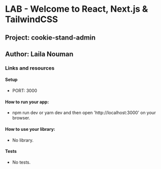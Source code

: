 # LAB - Welcome to React, Next.js & TailwindCSS
## Project: cookie-stand-admin
## Author: Laila Nouman
### Links and resources
#### Setup
- PORT: 3000

#### How to run your app:
- npm run dev or yarn dev and then open 'http://localhost:3000' on your browser.

#### How to use your library:
- No library.

#### Tests
- No tests.